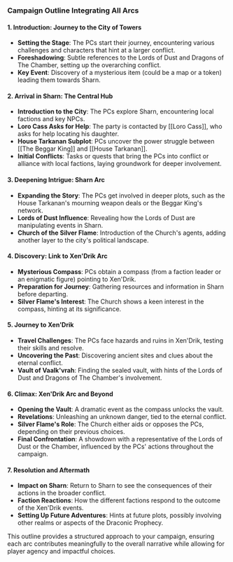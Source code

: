 ### Campaign Outline Integrating All Arcs

#### 1. Introduction: Journey to the City of Towers
   - **Setting the Stage**: The PCs start their journey, encountering various challenges and characters that hint at a larger conflict.
   - **Foreshadowing**: Subtle references to the Lords of Dust and Dragons of The Chamber, setting up the overarching conflict.
   - **Key Event**: Discovery of a mysterious item (could be a map or a token) leading them towards Sharn.

#### 2. Arrival in Sharn: The Central Hub
   - **Introduction to the City**: The PCs explore Sharn, encountering local factions and key NPCs.
   - **Loro Cass Asks for Help**: The party is contacted by [[Loro Cass]], who asks for help locating his daughter.
   - **House Tarkanan Subplot**: PCs uncover the power struggle between [[The Beggar King]] and [[House Tarkanan]].
   - **Initial Conflicts**: Tasks or quests that bring the PCs into conflict or alliance with local factions, laying groundwork for deeper involvement.

#### 3. Deepening Intrigue: Sharn Arc
   - **Expanding the Story**: The PCs get involved in deeper plots, such as the House Tarkanan's mourning weapon deals or the Beggar King's network.
   - **Lords of Dust Influence**: Revealing how the Lords of Dust are manipulating events in Sharn.
   - **Church of the Silver Flame**: Introduction of the Church's agents, adding another layer to the city's political landscape.

#### 4. Discovery: Link to Xen'Drik Arc
   - **Mysterious Compass**: PCs obtain a compass (from a faction leader or an enigmatic figure) pointing to Xen'Drik.
   - **Preparation for Journey**: Gathering resources and information in Sharn before departing.
   - **Silver Flame's Interest**: The Church shows a keen interest in the compass, hinting at its significance.

#### 5. Journey to Xen'Drik
   - **Travel Challenges**: The PCs face hazards and ruins in Xen'Drik, testing their skills and resolve.
   - **Uncovering the Past**: Discovering ancient sites and clues about the eternal conflict.
   - **Vault of Vaalk'vrah**: Finding the sealed vault, with hints of the Lords of Dust and Dragons of The Chamber's involvement.

#### 6. Climax: Xen'Drik Arc and Beyond
   - **Opening the Vault**: A dramatic event as the compass unlocks the vault.
   - **Revelations**: Unleashing an unknown danger, tied to the eternal conflict.
   - **Silver Flame's Role**: The Church either aids or opposes the PCs, depending on their previous choices.
   - **Final Confrontation**: A showdown with a representative of the Lords of Dust or the Chamber, influenced by the PCs' actions throughout the campaign.

#### 7. Resolution and Aftermath
   - **Impact on Sharn**: Return to Sharn to see the consequences of their actions in the broader conflict.
   - **Faction Reactions**: How the different factions respond to the outcome of the Xen'Drik events.
   - **Setting Up Future Adventures**: Hints at future plots, possibly involving other realms or aspects of the Draconic Prophecy.

This outline provides a structured approach to your campaign, ensuring each arc contributes meaningfully to the overall narrative while allowing for player agency and impactful choices.